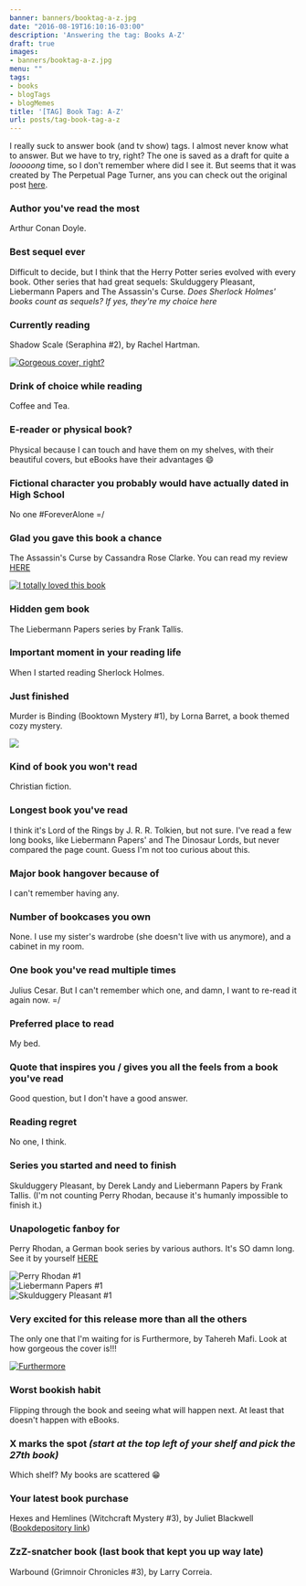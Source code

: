 ```yaml
---
banner: banners/booktag-a-z.jpg
date: "2016-08-19T16:10:16-03:00"
description: 'Answering the tag: Books A-Z'
draft: true
images:
- banners/booktag-a-z.jpg
menu: ""
tags:
- books
- blogTags
- blogMemes
title: '[TAG] Book Tag: A-Z'
url: posts/tag-book-tag-a-z
---
```


I really suck to answer book (and tv show) tags. I almost never know what to answer. But we have to try, right?
The one is saved as a draft for quite a _looooong_ time, so I don't remember where did I see it. But seems that it
was created by The Perpetual Page Turner, ans you can check out the original post 
[here](http://www.perpetualpageturner.com/2013/08/some-friday-fun.html).

<!--more-->

### Author you've read the most

Arthur Conan Doyle.


### Best sequel ever

Difficult to decide, but I think that the Herry Potter series evolved with every book. 
Other series that had great sequels: Skulduggery Pleasant, Liebermann Papers and The Assassin's Curse. 
_Does Sherlock Holmes' books count as sequels? If yes, they're my choice here_

### Currently reading

Shadow Scale (Seraphina #2), by Rachel Hartman.

<a href="http://www.bookdepository.com/search?searchTerm=shadow+scale&search=Find+book&a_aid=thiagomgd">
<img src="http://i.imgur.com/ENlrGEk.jpg" alt="Gorgeous cover, right?" class="img-medium">
</a>

### Drink of choice while reading

Coffee and Tea.

### E-reader or physical book?

Physical because I can touch and have them on my shelves, with their beautiful covers, but eBooks have their advantages :smile: 

### Fictional character you probably would have actually dated in High School

No one #ForeverAlone =/

### Glad you gave this book a chance

The Assassin's Curse by Cassandra Rose Clarke. You can read my review [HERE](/2016/03/review-assassins-curse-duology.html)

<a href="https://www.goodreads.com/book/show/13533650-the-assassin-s-curse">
<img src="http://i.imgur.com/rnOBbOF.jpg" alt="I totally loved this book" class="img-medium">
</a>

### Hidden gem book

The Liebermann Papers series by Frank Tallis.

### Important moment in your reading life

When I started reading Sherlock Holmes.

### Just finished

Murder is Binding (Booktown Mystery #1), by Lorna Barret, a book themed cozy mystery.

<a href="http://www.bookdepository.com/Murder-is-Binding-Lorn-Barrett/9780425219584?a_aid=thiagomgd">
<img src="http://i.imgur.com/5gzowMi.jpg" class="img-medium">
</a>

### Kind of book you won't read

Christian fiction.

### Longest book you've read

I think it's Lord of the Rings by J. R. R. Tolkien, but not sure. I've read a few long books,
like Liebermann Papers' and The Dinosaur Lords, but never compared the page count. Guess I'm not too curious about this.

### Major book hangover because of

I can't remember having any.

### Number of bookcases you own

None. I use my sister's wardrobe (she doesn't live with us anymore), and a cabinet in my room.

### One book you've read multiple times

Julius Cesar. But I can't remember which one, and damn, I want to re-read it again now. =/

### Preferred place to read

My bed.

### Quote that inspires you / gives you all the feels from a book you've read

Good question, but I don't have a good answer.

### Reading regret

No one, I think.

### Series you started and need to finish

Skulduggery Pleasant, by Derek Landy and Liebermann Papers by Frank Tallis. 
(I'm not counting Perry Rhodan, because it's humanly impossible to finish it.)

### Unapologetic fanboy for

Perry Rhodan, a German book series by various authors. It's SO damn long. See it by yourself 
[HERE](https://en.wikipedia.org/wiki/Perry_Rhodan#Cycles)

<div class="flex">
<div>
<img src="http://i.imgur.com/tdrawL0.jpg" alt="Perry Rhodan #1">
</div>
<div>
<img src="http://i.imgur.com/B4P8vAQ.jpg" alt="Liebermann Papers #1">
</div>
<div>
<img src="http://i.imgur.com/84S8GkD.jpg" alt="Skulduggery Pleasant #1">
</div>
</div>


### Very excited for this release more than all the others

The only one that I'm waiting for is Furthermore, by Tahereh Mafi. Look at how gorgeous the cover is!!!

<a href="http://www.bookdepository.com/Furthermore-Tahereh-Mafi/9780141373386?a_aid=thiagomgd">
<img src="http://i.imgur.com/4niPZtz.jpg" class="img-medium" alt="Furthermore"></a>

### Worst bookish habit

Flipping through the book and seeing what will happen next. At least that doesn't happen with eBooks.

### X marks the spot _(start at the top left of your shelf and pick the 27th book)_

Which shelf? My books are scattered :grin: 

### Your latest book purchase 

Hexes and Hemlines (Witchcraft Mystery #3), by Juliet Blackwell 
([Bookdepository link](http://www.bookdepository.com/Hexes-Hemlines-Juliet-Blackwell/9780451233783?a_aid=thiagomgd))

### ZzZ-snatcher book (last book that kept you up way late)

Warbound (Grimnoir Chronicles #3), by Larry Correia.
